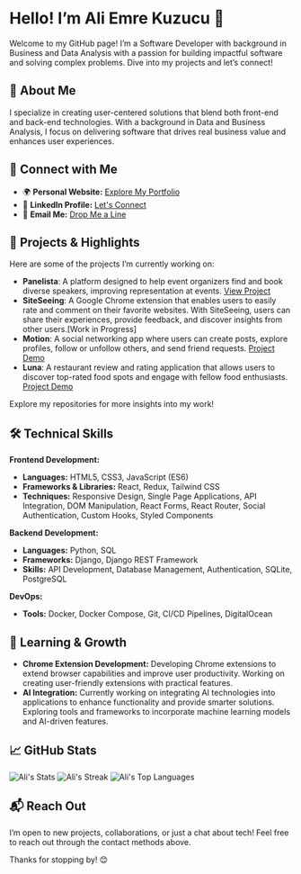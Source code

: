 # Hello! I’m Ali Emre Kuzucu 👋

Welcome to my GitHub page! I’m a Software Developer with background in Business and Data Analysis with a passion for building impactful software and solving complex problems. Dive into my projects and let’s connect!

## 🌟 About Me

I specialize in creating user-centered solutions that blend both front-end and back-end technologies. With a background in Data and Business Analysis, I focus on delivering software that drives real business value and enhances user experiences.

## 🔗 Connect with Me

- 🌍 **Personal Website:** [Explore My Portfolio](https://alikuzucu.github.io/alikuzucu/)
- 💼 **LinkedIn Profile:** [Let's Connect](https://www.linkedin.com/in/your-profile)
- 📧 **Email Me:** [Drop Me a Line](mailto:alikuzucu1411@gmail.com)

## 💼 Projects & Highlights

Here are some of the projects I’m currently working on:

- **Panelista**: A platform designed to help event organizers find and book diverse speakers, improving representation at events. [View Project](https://panelista.ch/home)
- **SiteSeeing**: A Google Chrome extension that enables users to easily rate and comment on their favorite websites. With SiteSeeing, users can share their experiences, provide feedback, and discover insights from other users.[Work in Progress]
- **Motion**: A social networking app where users can create posts, explore profiles, follow or unfollow others, and send friend requests. [Project Demo](https://alikuzucu.github.io/Motion/)
- **Luna**: A restaurant review and rating application that allows users to discover top-rated food spots and engage with fellow food enthusiasts. [Project Demo](https://alikuzucu.github.io/Luna/)

Explore my repositories for more insights into my work!

## 🛠️ Technical Skills

**Frontend Development:**
- **Languages:** HTML5, CSS3, JavaScript (ES6)
- **Frameworks & Libraries:** React, Redux, Tailwind CSS
- **Techniques:** Responsive Design, Single Page Applications, API Integration, DOM Manipulation, React Forms, React Router, Social Authentication, Custom Hooks, Styled Components

**Backend Development:**
- **Languages:** Python, SQL
- **Frameworks:** Django, Django REST Framework
- **Skills:** API Development, Database Management, Authentication, SQLite, PostgreSQL

**DevOps:**
- **Tools:** Docker, Docker Compose, Git, CI/CD Pipelines, DigitalOcean

## 🚀 Learning & Growth

- **Chrome Extension Development:** Developing Chrome extensions to extend browser capabilities and improve user productivity. Working on creating user-friendly extensions with practical features.
- **AI Integration:** Currently working on integrating AI technologies into applications to enhance functionality and provide smarter solutions. Exploring tools and frameworks to incorporate machine learning models and AI-driven features.

## 📈 GitHub Stats

![Ali's Stats](https://github-readme-stats.vercel.app/api?username=alikuzucu&theme=vue-dark&show_icons=true&hide_border=true&count_private=true)
![Ali's Streak](https://github-readme-streak-stats.herokuapp.com/?user=alikuzucu&theme=vue-dark&hide_border=true)
![Ali's Top Languages](https://github-readme-stats.vercel.app/api/top-langs/?username=alikuzucu&theme=vue-dark&show_icons=true&hide_border=true&layout=compact)

## 📬 Reach Out

I’m open to new projects, collaborations, or just a chat about tech! Feel free to reach out through the contact methods above.

Thanks for stopping by! 😊
